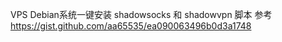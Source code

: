 VPS Debian系统一键安装 shadowsocks 和 shadowvpn 脚本
参考 https://gist.github.com/aa65535/ea090063496b0d3a1748
